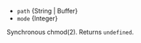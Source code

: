 <!-- YAML
added: v0.6.7
-->

* `path` {String | Buffer}
* `mode` {Integer}

Synchronous chmod(2). Returns `undefined`.

